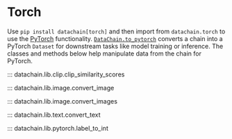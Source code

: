 # Torch

Use `pip install datachain[torch]` and then import from `datachain.torch` to use the
[PyTorch](https://pytorch.org/) functionality.
[`DataChain.to_pytorch`](datachain.md#datachain.lib.dc.DataChain.to_pytorch) converts a
chain into a PyTorch `Dataset` for downstream tasks like model training or inference.
The classes and methods below help manipulate data from the chain for PyTorch.

::: datachain.lib.clip.clip_similarity_scores

::: datachain.lib.image.convert_image

::: datachain.lib.image.convert_images

::: datachain.lib.text.convert_text

::: datachain.lib.pytorch.label_to_int
